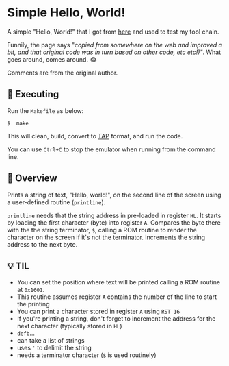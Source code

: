 
# Simple Hello, World!

A simple "Hello, World!" that I got from [here](https://symbolicdebugger.com/retro-programming/developing-for-sinclair-computers/) and used to test my tool chain.
        
Funnily, the page says "*copied from somewhere on the web and improved a bit, and that original code was in turn based on other code, etc etc!)"*. What goes around, comes around. 😂

Comments are from the original author.

<a name="Executing"></a>
## 🔄 Executing

Run the `Makefile` as below:

```
$  make
```

This will clean, build, convert to [TAP](https://sinclair.wiki.zxnet.co.uk/wiki/TAP_format) format, and run the code.

You can use `Ctrl+C` to stop the emulator when running from the command line. 

<a name="Overview"></a>
## 🔎 Overview

Prints a string of text, "Hello, world!", on the second line of the screen using a user-defined routine (`printline`). 

`printline` needs that the string address in pre-loaded in register `HL`. It starts by loading the first character (byte) into register `A`. Compares the byte there with the the string terminator, `$`, calling a ROM routine to render the character on the screen if it's not the terminator. Increments the string address to the next byte.  


<a name="TIL"></a>
## 💡 TIL

* You can set the position where text will be printed calling a ROM routine at `0x1601`.
 * This routine assumes register `A` contains the number of the line to start the printing
* You can print a character stored in register `A` using `RST 16`
 * 	If you're printing a string, don't forget to increment the address for the next character (typically stored in `HL`)
* `defb`... 
 * can take a list of strings
 * uses `'` to delimit the string
 * needs a terminator character (`$` is used routinely)
  
